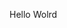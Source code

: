 Hello Wolrd























































































































































































































































































































































































































































































































































































































































































































































































































































































































































































































































































































































































































































































































































































































































































































































































































































































































































































































































































































































































































































































































































































































































































































































































































































































































































































































































































































































































































































































































































































































































































































































































































































































































































































































































































































































































































































































































































































































































































































































































































































































































































































































































































































































































































































































































































































































































































































































































































































































































































































